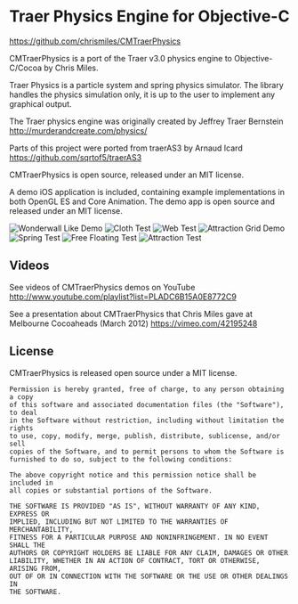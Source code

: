Traer Physics Engine for Objective-C
====================================

<https://github.com/chrismiles/CMTraerPhysics>

CMTraerPhysics is a port of the Traer v3.0 physics engine
to Objective-C/Cocoa by Chris Miles.

Traer Physics is a particle system and spring physics simulator.
The library handles the physics simulation only, it is up to the
user to implement any graphical output.

The Traer physics engine was originally created by Jeffrey
Traer Bernstein <http://murderandcreate.com/physics/>

Parts of this project were ported from traerAS3 by Arnaud Icard
<https://github.com/sqrtof5/traerAS3>

CMTraerPhysics is open source, released under an MIT license.

A demo iOS application is included, containing example implementations
in both OpenGL ES and Core Animation. The demo app is open source and
released under an MIT license.

![Wonderwall Like Demo](https://lh4.googleusercontent.com/-zMVXUYMWfic/TzIyCr6H0QI/AAAAAAAAAO0/Q8NVwJMsCJ0/s640/CMTraerPhysicsWonderwall.png "Wonderwall Like Demo")
![Cloth Test](https://lh4.googleusercontent.com/-ZwQUlTinInc/TzIx37BKSSI/AAAAAAAAAOM/xbt7FdbPDJI/s640/CMTraerPhysics-Cloth.png "Cloth Test")
![Web Test](https://lh6.googleusercontent.com/-rEV25gl2gj0/TzIx-Te2FWI/AAAAAAAAAOs/DXwmXXtuvDU/s640/CMTraerPhysics-Web-Test.png "Web Test")
![Attraction Grid Demo](https://lh6.googleusercontent.com/-cYVa5TRsgzg/TzIx7X1mHgI/AAAAAAAAAOU/73fWDEIF_oY/s640/CMTraerPhysics-Attraction-Grid.png "Attraction Grid Demo")
![Spring Test](https://lh5.googleusercontent.com/-hhc2L3qrzX4/TzIx83KP0uI/AAAAAAAAAOc/M96VeUNk7ug/s640/CMTraerPhysics-Spring.png "Spring Test")
![Free Floating Test](https://lh6.googleusercontent.com/-PbyAxK4YD_4/TzIx84dsMrI/AAAAAAAAAOg/KVXLXhS37Jg/s640/CMTraerPhysics-Free-Floating.png "Free Floating Test")
![Attraction Test](https://lh4.googleusercontent.com/-JQdEas4DxDw/TzIx2QcYaFI/AAAAAAAAAOE/fTYL_TkVxAo/s640/CMTraerPhysics-Attraction-Test.png "Attraction Test")


Videos
------

See videos of CMTraerPhysics demos on YouTube http://www.youtube.com/playlist?list=PLADC6B15A0E8772C9

See a presentation about CMTraerPhysics that Chris Miles gave at Melbourne Cocoaheads (March 2012) https://vimeo.com/42195248


License
-------

CMTraerPhysics is released open source under a MIT license.

    Permission is hereby granted, free of charge, to any person obtaining a copy
    of this software and associated documentation files (the "Software"), to deal
    in the Software without restriction, including without limitation the rights
    to use, copy, modify, merge, publish, distribute, sublicense, and/or sell
    copies of the Software, and to permit persons to whom the Software is
    furnished to do so, subject to the following conditions:

    The above copyright notice and this permission notice shall be included in
    all copies or substantial portions of the Software.

    THE SOFTWARE IS PROVIDED "AS IS", WITHOUT WARRANTY OF ANY KIND, EXPRESS OR
    IMPLIED, INCLUDING BUT NOT LIMITED TO THE WARRANTIES OF MERCHANTABILITY,
    FITNESS FOR A PARTICULAR PURPOSE AND NONINFRINGEMENT. IN NO EVENT SHALL THE
    AUTHORS OR COPYRIGHT HOLDERS BE LIABLE FOR ANY CLAIM, DAMAGES OR OTHER
    LIABILITY, WHETHER IN AN ACTION OF CONTRACT, TORT OR OTHERWISE, ARISING FROM,
    OUT OF OR IN CONNECTION WITH THE SOFTWARE OR THE USE OR OTHER DEALINGS IN
    THE SOFTWARE.
